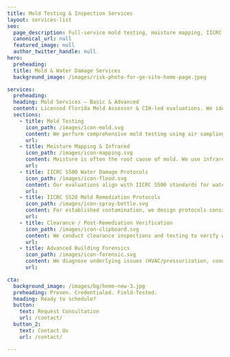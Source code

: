 ```yaml
---
title: Mold Testing & Inspection Services
layout: services-list
seo:
  page_description: Full-service mold testing, moisture mapping, IICRC S500/S520 protocols, clearance inspections, and advanced building forensics in South Florida.
  canonical_url: null
  featured_image: null
  author_twitter_handle: null
hero:
  preheading: 
  title: Mold & Water Damage Services
  background_image: /images/risk-photo-for-ge-site-home-page.jpeg

services:
  preheading: 
  heading: Mold Services – Basic & Advanced
  content: Licensed Florida Mold Assessor & CIH-led evaluations. We identify the source, document the risk, and give you a defensible plan that satisfies insurance, real estate, and remediation requirements.
  sections:
    - title: Mold Testing 
      icon_path: /images/icon-mold.svg
      content: We perform comprehensive mold testing using air sampling, spore traps, and surface collection methods. As a Licensed Florida Mold Assessor and Certified Industrial Hygienist (CIH), we don’t just collect samples — we interpret results with defensible clarity for real estate, insurance, or litigation needs.
      url: 
    - title: Moisture Mapping & Infrared
      icon_path: /images/icon-mapping.svg
      content: Moisture is often the root cause of mold. We use infrared (IR) thermal imaging and moisture meters to identify hidden leaks, condensation, and building envelope issues. This allows us to provide practical recommendations before costly damage spreads.
      url: 
    - title: IICRC S500 Water Damage Protocols
      icon_path: /images/icon-flood.svg
      content: Our evaluations align with IICRC S500 standards for water damage restoration. We identify the extent of water intrusion and guide appropriate drying and remediation methods to prevent secondary mold growth.
      url: 
    - title: IICRC S520 Mold Remediation Protocols
      icon_path: /images/icon-spray-bottle.svg
      content: For established contamination, we design protocols consistent with IICRC S520 (engineering controls, work practices, PPE, and post-remediation verification). Technical practices include water categories, classes of intrusion, and conditions of contents where applicable.
      url: 
    - title: Clearance / Post-Remediation Verification
      icon_path: /images/icon-clipboard.svg
      content: We conduct clearance inspections and testing to verify work meets industry standards. CIH-reviewed, defensible reports so the project is truly complete.
      url: 
    - title: Advanced Building Forensics
      icon_path: /images/icon-forensic.svg
      content: We diagnose underlying issues (HVAC/pressurization, condensation, drainage) so mold doesn't recur.
      url: 

cta:
  background_image: /images/bg/home-new-3.jpg
  preheading: Proven. Credentialed. Field-Tested.
  heading: Ready to schedule?
  button:
    text: Request Consultation
    url: /contact/
  button_2:
    text: Contact Us
    url: /contact/

---
```

